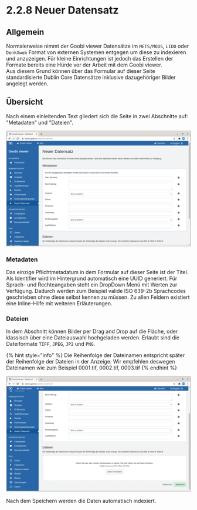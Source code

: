 # 2.2.8 Neuer Datensatz

## Allgemein

Normalerweise nimmt der Goobi viewer Datensätze im `METS/MODS`, `LIDO` oder `DenkXweb` Format von externen Systemen entgegen um diese zu indexieren und anzuzeigen. Für kleine Einrichtungen ist jedoch das Erstellen der Formate bereits eine Hürde vor der Arbeit mit dem Goobi viewer.  
Aus diesem Grund können über das Formular auf dieser Seite standardisierte Dublin Core Datensätze inklusive dazugehöriger Bilder angelegt werden.

## Übersicht

Nach einem einleitenden Text gliedert sich die Seite in zwei Abschnitte auf: "Metadaten" und "Dateien".

![Abschnitt &quot;Metadaten&quot;](../../../.gitbook/assets/ui_2.2.8_1.png)

### Metadaten

Das einzige Pflichtmetadatum in dem Formular auf dieser Seite ist der Titel. Als Identifier wird im Hintergrund automatisch eine UUID generiert. Für Sprach- und Rechteangaben steht ein DropDown Menü mit Werten zur Verfügung. Dadurch werden zum Beispiel valide ISO 639-2b Sprachcodes geschrieben ohne diese selbst kennen zu müssen. Zu allen Feldern existiert eine Inline-Hilfe mit weiteren Erläuterungen.

### Dateien

In dem Abschnitt können Bilder per Drag and Drop auf die Fläche, oder klassisch über eine Dateiauswahl hochgeladen werden. Erlaubt sind die Dateiformate `TIFF`, `JPEG`, `JP2` und `PNG`.

{% hint style="info" %}
Die Reihenfolge der Dateinamen entspricht später der Reihenfolge der Dateien in der Anzeige. Wir empfehlen deswegen Dateinamen wie zum Beispiel 0001.tif, 0002.tif, 0003.tif
{% endhint %}

![Abschnitt &quot;Dateien&quot;](../../../.gitbook/assets/ui_2.2.8_2.png)

Nach dem Speichern werden die Daten automatisch indexiert.

